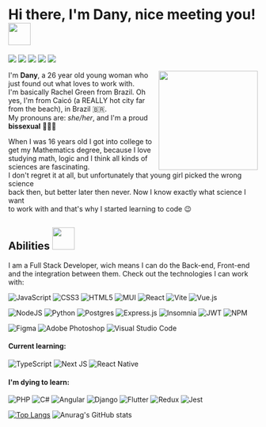 # Hi there, I'm Dany, nice meeting you! <img height="45em" src="https://media.tenor.com/-Fbyl7vqHiYAAAAj/goma-cat.gif"/>

<a href="https://www.linkedin.com/in/danyelica/" target="_blank"><img src="https://img.shields.io/badge/LinkedIn-0077B5?style=for-the-badge&logo=linkedin&logoColor=white"/></a>
<a href="https://wa.me/5584996587385" target="_blank"><img src="https://img.shields.io/badge/WhatsApp-25D366?style=for-the-badge&logo=whatsapp&logoColor=white"/></a>
<a href="https://t.me/danyelica" target="_blank"><img src="https://img.shields.io/badge/Telegram-2CA5E0?style=for-the-badge&logo=telegram&logoColor=white"/></a>
<a href="https://www.instagram.com/danyelica_/" target="_blank"><img src="https://img.shields.io/badge/Instagram-E4405F?style=for-the-badge&logo=instagram&logoColor=white"/></a>
<a href="https://www.goodreads.com/user/show/32025814-dany-lica-dayane" target="_blank"><img src="https://img.shields.io/badge/Goodreads-372213?style=for-the-badge&logo=goodreads&logoColor=white"/></a>

<img align="right" height="200px" src="https://media.tenor.com/ClQUyrcq3xsAAAAC/rachel-friends.gif"/>
<p>I'm <b>Dany</b>, a 26 year old young woman who just found out what loves to work with.<br> I'm basically Rachel Green from Brazil. Oh yes, I'm from Caicó (a REALLY hot city far from the beach), in Brazil 🇧🇷.<br> My pronouns are: <i>she/her</i>, and I'm a proud <b>bissexual</b> 🌈🏳‍🌈</p>
<p>When I was 16 years old I got into college to get my Mathematics degree, because I love studying math, logic and I think all kinds of sciences are fascinating. <br>I don't regret it at all, but unfortunately that young girl picked the wrong science <br> back then, but better later then never. Now I know exactly what science I want<br> to work with and that's why I started learning to code 😉</p>

## Abilities <img height="45em" src="https://media.tenor.com/LtF6lgB8FdsAAAAj/mochi-peach.gif"/>
<p>I am a Full Stack Developer, wich means I can do the Back-end, Front-end and the integration between them. Check out the technologies I can work with: </p>

![JavaScript](https://img.shields.io/badge/javascript-%23323330.svg?style=for-the-badge&logo=javascript&logoColor=%23F7DF1E)
![CSS3](https://img.shields.io/badge/css3-%231572B6.svg?style=for-the-badge&logo=css3&logoColor=white)
![HTML5](https://img.shields.io/badge/html5-%23E34F26.svg?style=for-the-badge&logo=html5&logoColor=white)
![MUI](https://img.shields.io/badge/MUI-%230081CB.svg?style=for-the-badge&logo=mui&logoColor=white)
![React](https://img.shields.io/badge/react-%2320232a.svg?style=for-the-badge&logo=react&logoColor=%2361DAFB)
![Vite](https://img.shields.io/badge/vite-%23646CFF.svg?style=for-the-badge&logo=vite&logoColor=white)
![Vue.js](https://img.shields.io/badge/vuejs-%2335495e.svg?style=for-the-badge&logo=vuedotjs&logoColor=%234FC08D)

![NodeJS](https://img.shields.io/badge/node.js-6DA55F?style=for-the-badge&logo=node.js&logoColor=white)
![Python](https://img.shields.io/badge/python-3670A0?style=for-the-badge&logo=python&logoColor=ffdd54)
![Postgres](https://img.shields.io/badge/postgres-%23316192.svg?style=for-the-badge&logo=postgresql&logoColor=white)
![Express.js](https://img.shields.io/badge/express.js-%23404d59.svg?style=for-the-badge&logo=express&logoColor=%2361DAFB)
![Insomnia](https://img.shields.io/badge/Insomnia-black?style=for-the-badge&logo=insomnia&logoColor=5849BE)
![JWT](https://img.shields.io/badge/JWT-black?style=for-the-badge&logo=JSON%20web%20tokens)
![NPM](https://img.shields.io/badge/NPM-%23000000.svg?style=for-the-badge&logo=npm&logoColor=white)

![Figma](https://img.shields.io/badge/figma-%23F24E1E.svg?style=for-the-badge&logo=figma&logoColor=white)
![Adobe Photoshop](https://img.shields.io/badge/adobe%20photoshop-%2331A8FF.svg?style=for-the-badge&logo=adobe%20photoshop&logoColor=white)
![Visual Studio Code](https://img.shields.io/badge/Visual%20Studio%20Code-0078d7.svg?style=for-the-badge&logo=visual-studio-code&logoColor=white)

<h4>Current learning:</h4>

![TypeScript](https://img.shields.io/badge/typescript-%23007ACC.svg?style=for-the-badge&logo=typescript&logoColor=white)
![Next JS](https://img.shields.io/badge/Next-black?style=for-the-badge&logo=next.js&logoColor=white)
![React Native](https://img.shields.io/badge/react_native-%2320232a.svg?style=for-the-badge&logo=react&logoColor=%2361DAFB)

<h4>I'm dying to learn: </h4>

![PHP](https://img.shields.io/badge/php-%23777BB4.svg?style=for-the-badge&logo=php&logoColor=white)
![C#](https://img.shields.io/badge/c%23-%23239120.svg?style=for-the-badge&logo=c-sharp&logoColor=white)
![Angular](https://img.shields.io/badge/angular-%23DD0031.svg?style=for-the-badge&logo=angular&logoColor=white)
![Django](https://img.shields.io/badge/django-%23092E20.svg?style=for-the-badge&logo=django&logoColor=white)
![Flutter](https://img.shields.io/badge/Flutter-%2302569B.svg?style=for-the-badge&logo=Flutter&logoColor=white)
![Redux](https://img.shields.io/badge/redux-%23593d88.svg?style=for-the-badge&logo=redux&logoColor=white)
![Jest](https://img.shields.io/badge/-jest-%23C21325?style=for-the-badge&logo=jest&logoColor=white)

    

[![Top Langs](https://github-readme-stats.vercel.app/api/top-langs/?username=danyelica&layout=compact&theme=dracula)](https://github.com/anuraghazra/github-readme-stats)
![Anurag's GitHub stats](https://github-readme-stats.vercel.app/api?username=danyelica&show_icons=true&theme=dracula)
